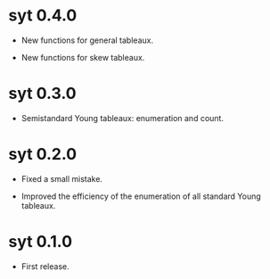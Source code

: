 # syt 0.4.0

* New functions for general tableaux.

* New functions for skew tableaux.


# syt 0.3.0

* Semistandard Young tableaux: enumeration and count.


# syt 0.2.0

* Fixed a small mistake.

* Improved the efficiency of the enumeration of all standard Young tableaux.


# syt 0.1.0

* First release.
